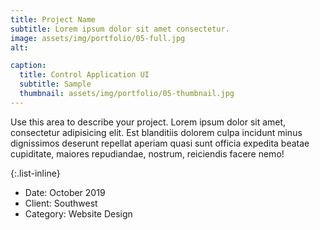 ```yaml
---
title: Project Name
subtitle: Lorem ipsum dolor sit amet consectetur.
image: assets/img/portfolio/05-full.jpg
alt: 

caption:
  title: Control Application UI
  subtitle: Sample
  thumbnail: assets/img/portfolio/05-thumbnail.jpg
---
```

Use this area to describe your project. Lorem ipsum dolor sit amet, consectetur adipisicing elit. Est blanditiis dolorem culpa incidunt minus dignissimos deserunt repellat aperiam quasi sunt officia expedita beatae cupiditate, maiores repudiandae, nostrum, reiciendis facere nemo!

{:.list-inline}
- Date: October 2019
- Client: Southwest
- Category: Website Design

